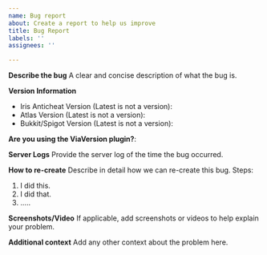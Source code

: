 ```yaml
---
name: Bug report
about: Create a report to help us improve
title: Bug Report
labels: ''
assignees: ''

---
```


**Describe the bug**
A clear and concise description of what the bug is.

**Version Information**
- Iris Anticheat Version (Latest is not a version): 
- Atlas Version (Latest is not a version): 
- Bukkit/Spigot Version (Latest is not a version): 

**Are you using the ViaVersion plugin?**: 

**Server Logs**
Provide the server log of the time the bug occurred.

**How to re-create**
Describe in detail how we can re-create this bug.
Steps:
1) I did this.
2) I did that.
3) .....

**Screenshots/Video**
If applicable, add screenshots or videos to help explain your problem.

**Additional context**
Add any other context about the problem here.
